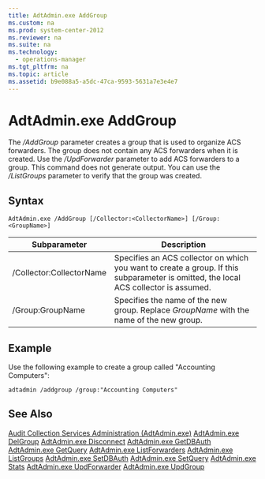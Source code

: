 ```yaml
---
title: AdtAdmin.exe AddGroup
ms.custom: na
ms.prod: system-center-2012
ms.reviewer: na
ms.suite: na
ms.technology: 
  - operations-manager
ms.tgt_pltfrm: na
ms.topic: article
ms.assetid: b9e088a5-a5dc-47ca-9593-5631a7e3e4e7
---
```

# AdtAdmin.exe AddGroup
The *\/AddGroup* parameter creates a group that is used to organize ACS forwarders. The group does not contain any ACS forwarders when it is created. Use the *\/UpdForwarder* parameter to add ACS forwarders to a group. This command does not generate output. You can use the *\/ListGroups* parameter to verify that the group was created.

## Syntax
`AdtAdmin.exe /AddGroup [/Collector:<CollectorName>] [/Group:<GroupName>]`

|Subparameter|Description|
|----------------|---------------|
|\/Collector:CollectorName|Specifies an ACS collector on which you want to create a group. If this subparameter is omitted, the local ACS collector is assumed.|
|\/Group:GroupName|Specifies the name of the new group. Replace *GroupName* with the name of the new group.|

## Example
Use the following example to create a group called "Accounting Computers":

`adtadmin /addgroup /group:"Accounting Computers"`

## See Also
[Audit Collection Services Administration &#40;AdtAdmin.exe&#41;](./Audit-Collection-Services-Administration--AdtAdmin.exe-.md)
[AdtAdmin.exe DelGroup](./AdtAdmin.exe-DelGroup.md)
[AdtAdmin.exe Disconnect](./AdtAdmin.exe-Disconnect.md)
[AdtAdmin.exe GetDBAuth](./AdtAdmin.exe-GetDBAuth.md)
[AdtAdmin.exe GetQuery](./AdtAdmin.exe-GetQuery.md)
[AdtAdmin.exe ListForwarders](./AdtAdmin.exe-ListForwarders.md)
[AdtAdmin.exe ListGroups](./AdtAdmin.exe-ListGroups.md)
[AdtAdmin.exe SetDBAuth](./AdtAdmin.exe-SetDBAuth.md)
[AdtAdmin.exe SetQuery](./AdtAdmin.exe-SetQuery.md)
[AdtAdmin.exe Stats](./AdtAdmin.exe-Stats.md)
[AdtAdmin.exe UpdForwarder](./AdtAdmin.exe-UpdForwarder.md)
[AdtAdmin.exe UpdGroup](./AdtAdmin.exe-UpdGroup.md)



